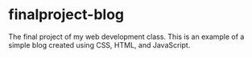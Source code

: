 # finalproject-blog
The final project of my web development class. This is an example of a simple blog created using CSS, HTML, and JavaScript.

